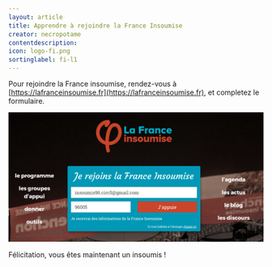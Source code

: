 ```yaml
---
layout: article
title: Apprendre à rejoindre la France Insoumise
creator: necropotame
contentdescription:
icon: logo-fi.png
sortinglabel: fi-l1
---
```


Pour rejoindre la France insoumise, rendez-vous à [https://lafranceinsoumise.fr](https://lafranceinsoumise.fr), et completez le formulaire.

![Copie d’écran du formulaire de d'adhésion à la France Insoumise](/assets/images/screenshots/franceinsoumise-form.png)

Félicitation, vous êtes maintenant un insoumis !
